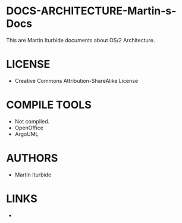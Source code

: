 DOCS-ARCHITECTURE-Martin-s-Docs
===============================

This are Martin Iturbide documents about OS/2 Architecture. 

LICENSE
===============
* Creative Commons Attribution-ShareAlike License

COMPILE TOOLS
===============
* Not compiled.
* OpenOffice
* ArgoUML

AUTHORS
===============
* Martin Iturbide

LINKS
===============
* 
